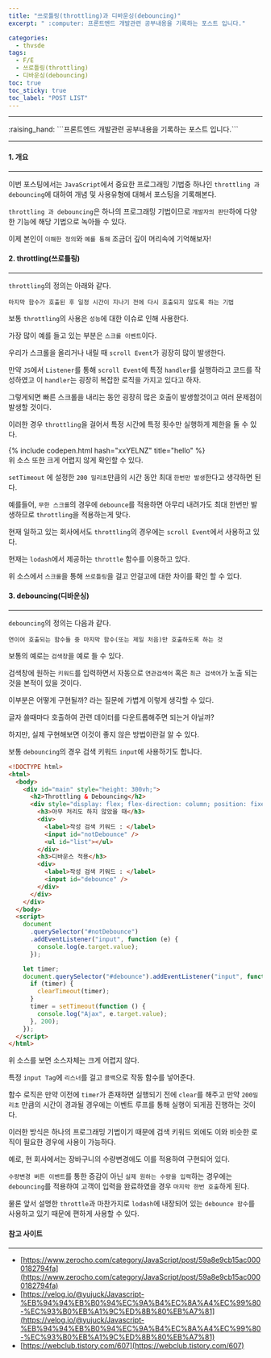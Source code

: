 ```yaml
---
title: "쓰로틀링(throttling)과 디바운싱(debouncing)"
excerpt: " :computer: 프론트엔드 개발관련 공부내용을 기록하는 포스트 입니다."

categories:
  - thvsde
tags:
  - F/E
  - 쓰로틀링(throttling)
  - 디바운싱(debouncing)
toc: true
toc_sticky: true
toc_label: "POST LIST"
---
```


<hr>
:raising_hand:  ```프론트엔드 개발관련 공부내용을 기록하는 포스트 입니다.```
<hr>

#### 1. 개요

---

이번 포스팅에서는 `JavaScript`에서 중요한 프로그래밍 기법중 하나인 `throttling 과 debouncing`에 대하여 개념 및 사용유형에 대해서 포스팅을 기록해본다.

`throttling 과 debouncing`은 하나의 프로그래밍 기법이므로 `개발자의 판단`하에 다양한 기능에 해당 기법으로 녹아들 수 있다.

이제 본인이 `이해한 정의`와 `예를 통해` 조금더 깊이 머리속에 기억해보자!

#### 2. throttling(쓰로틀링)

---

`throttling`의 정의는 아래와 같다.

```
마지막 함수가 호출된 후 일정 시간이 지나기 전에 다시 호출되지 않도록 하는 기법
```

보통 `throttling`의 사용은 `성능`에 대한 이슈로 인해 사용한다.

가장 많이 예를 들고 있는 부분은 `스크롤 이벤트`이다.

우리가 스크롤을 올리거나 내릴 때 `scroll Event`가 굉장히 많이 발생한다.

만약 `JS`에서 `Listener`를 통해 `scroll Event`에 특정 `handler`를 실행하라고 코드를 작성하였고 이 `handler`는 굉장히 복잡한 로직을 가지고 있다고 하자.

그렇게되면 빠른 스크롤을 내리는 동안 굉장히 많은 호출이 발생할것이고 여러 문제점이 발생할 것이다.

이러한 경우 `throttling`을 걸어서 특정 시간에 특정 횟수만 실행하게 제한을 둘 수 있다.

{% include codepen.html hash="xxYELNZ" title="hello" %}
<br>
위 소스 또한 크게 어렵지 않게 확인할 수 있다.

`setTimeout` 에 설정한 `200 밀리초`만큼의 시간 동안 최대 `한번만 발생`한다고 생각하면 된다.

예를들어, `무한 스크롤`의 경우에 `debounce`를 적용하면 아무리 내려가도 최대 한번만 발생하므로 `throttling`을 적용하는게 맞다.

현재 일하고 있는 회사에서도 `throttling`의 경우에는 `scroll Event`에서 사용하고 있다.

현재는 `lodash`에서 제공하는 `throttle` 함수를 이용하고 있다.

위 소스에서 `스크롤`을 통해 `쓰로틀링`을 걸고 안걸고에 대한 차이를 확인 할 수 있다.

#### 3. debouncing(디바운싱)

---

`debouncing`의 정의는 다음과 같다.

```
연이어 호출되는 함수들 중 마지막 함수(또는 제일 처음)만 호출하도록 하는 것
```

보통의 예로는 `검색창`을 예로 들 수 있다.

검색창에 원하는 `키워드`를 입력하면서 자동으로 `연관검색어` 혹은 `최근 검색어`가 노출 되는 것을 본적이 있을 것이다.

이부분은 어떻게 구현될까? 라는 질문에 가볍게 이렇게 생각할 수 있다.

글자 쓸때마다 호출하여 관련 데이터를 다운트롭해주면 되는거 아닐까?

하지만, 실제 구현해보면 이것이 좋지 않은 방법이란걸 알 수 있다.

보통 `debouncing`의 경우 검색 키워드 `input`에 사용하기도 합니다.

```html
<!DOCTYPE html>
<html>
  <body>
    <div id="main" style="height: 300vh;">
      <h2>Throttling & Debouncing</h2>
      <div style="display: flex; flex-direction: column; position: fixed;">
        <h3>아무 처리도 하지 않았을 때</h3>
        <div>
          <label>작성 검색 키워드 : </label>
          <input id="notDebounce" />
          <ul id="list"></ul>
        </div>
        <h3>디바운스 적용</h3>
        <div>
          <label>작성 검색 키워드 : </label>
          <input id="debounce" />
        </div>
      </div>
    </div>
  </body>
  <script>
    document
      .querySelector("#notDebounce")
      .addEventListener("input", function (e) {
        console.log(e.target.value);
      });

    let timer;
    document.querySelector("#debounce").addEventListener("input", function (e) {
      if (timer) {
        clearTimeout(timer);
      }
      timer = setTimeout(function () {
        console.log("Ajax", e.target.value);
      }, 200);
    });
  </script>
</html>
```

위 소스를 보면 소스자체는 크게 어렵지 않다.

특정 `input Tag`에 `리스너`를 걸고 `콜백`으로 작동 함수를 넣어준다.

함수 로직은 만약 이전에 `timer`가 존재하면 실행되기 전에 `clear`를 해주고 만약 `200밀리초` 만큼의 시간이 경과될 경우에는 이벤트 루프를 통해 실행이 되게끔 진행하는 것이다.

이러한 방식은 하나의 프로그래밍 기법이기 때문에 검색 키워드 외에도 이와 비슷한 로직이 필요한 경우에 사용이 가능하다.

예로, 현 회사에서는 장바구니의 수량변경에도 이를 적용하여 구현되어 있다.

`수량변경 버튼 이벤트`를 통한 증감이 아닌 `실제 원하는 수량을 입력`하는 경우에는 `debouncing`를 적용하여 고객이 입력을 완료하였을 경우 `마지막 한번 호출`하게 된다.

물론 앞서 설명한 `throttle`과 마찬가지로 `lodash`에 내장되어 있는 `debounce 함수`를 사용하고 있기 때문에 편하게 사용할 수 있다.

#### 참고 사이트

---

- [https://www.zerocho.com/category/JavaScript/post/59a8e9cb15ac0000182794fa](https://www.zerocho.com/category/JavaScript/post/59a8e9cb15ac0000182794fa)
- [https://velog.io/@yujuck/Javascript-%EB%94%94%EB%B0%94%EC%9A%B4%EC%8A%A4%EC%99%80-%EC%93%B0%EB%A1%9C%ED%8B%80%EB%A7%81](https://velog.io/@yujuck/Javascript-%EB%94%94%EB%B0%94%EC%9A%B4%EC%8A%A4%EC%99%80-%EC%93%B0%EB%A1%9C%ED%8B%80%EB%A7%81)
- [https://webclub.tistory.com/607](https://webclub.tistory.com/607)
